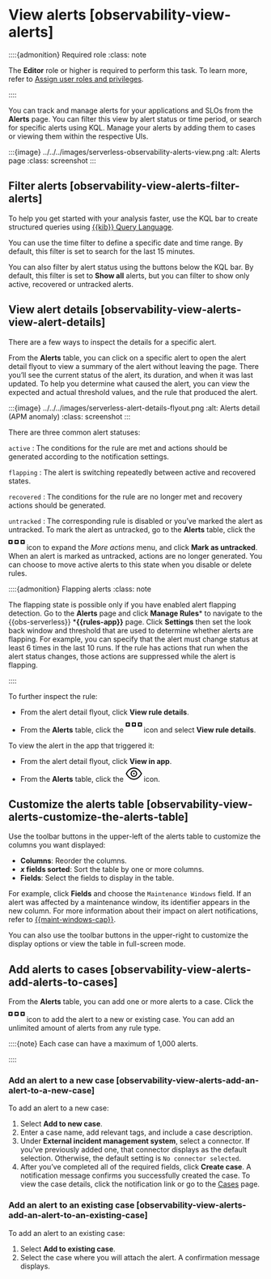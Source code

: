 # View alerts [observability-view-alerts]

::::{admonition} Required role
:class: note

The **Editor** role or higher is required to perform this task. To learn more, refer to [Assign user roles and privileges](../../../deploy-manage/users-roles/cloud-organization/user-roles.md#general-assign-user-roles).

::::


You can track and manage alerts for your applications and SLOs from the **Alerts** page. You can filter this view by alert status or time period, or search for specific alerts using KQL. Manage your alerts by adding them to cases or viewing them within the respective UIs.

:::{image} ../../../images/serverless-observability-alerts-view.png
:alt: Alerts page
:class: screenshot
:::


## Filter alerts [observability-view-alerts-filter-alerts]

To help you get started with your analysis faster, use the KQL bar to create structured queries using [{{kib}} Query Language](../../../explore-analyze/query-filter/languages/kql.md).

You can use the time filter to define a specific date and time range. By default, this filter is set to search for the last 15 minutes.

You can also filter by alert status using the buttons below the KQL bar. By default, this filter is set to **Show all** alerts, but you can filter to show only active, recovered or untracked alerts.


## View alert details [observability-view-alerts-view-alert-details]

There are a few ways to inspect the details for a specific alert.

From the **Alerts** table, you can click on a specific alert to open the alert detail flyout to view a summary of the alert without leaving the page. There you’ll see the current status of the alert, its duration, and when it was last updated. To help you determine what caused the alert, you can view the expected and actual threshold values, and the rule that produced the alert.

:::{image} ../../../images/serverless-alert-details-flyout.png
:alt: Alerts detail (APM anomaly)
:class: screenshot
:::

There are three common alert statuses:

`active`
:   The conditions for the rule are met and actions should be generated according to the notification settings.

`flapping`
:   The alert is switching repeatedly between active and recovered states.

`recovered`
:   The conditions for the rule are no longer met and recovery actions should be generated.

`untracked`
:   The corresponding rule is disabled or you’ve marked the alert as untracked. To mark the alert as untracked, go to the **Alerts** table, click the ![More actions](../../../images/serverless-boxesHorizontal.svg "") icon to expand the *More actions* menu, and click **Mark as untracked**. When an alert is marked as untracked, actions are no longer generated. You can choose to move active alerts to this state when you disable or delete rules.

::::{admonition} Flapping alerts
:class: note

The flapping state is possible only if you have enabled alert flapping detection. Go to the **Alerts** page and click **Manage Rules*** to navigate to the {{obs-serverless}} ***{{rules-app}}** page. Click **Settings** then set the look back window and threshold that are used to determine whether alerts are flapping. For example, you can specify that the alert must change status at least 6 times in the last 10 runs. If the rule has actions that run when the alert status changes, those actions are suppressed while the alert is flapping.

::::


To further inspect the rule:

* From the alert detail flyout, click **View rule details**.
* From the **Alerts** table, click the ![More actions](../../../images/serverless-boxesHorizontal.svg "") icon and select **View rule details**.

To view the alert in the app that triggered it:

* From the alert detail flyout, click **View in app**.
* From the **Alerts** table, click the ![View in app](../../../images/serverless-eye.svg "") icon.


## Customize the alerts table [observability-view-alerts-customize-the-alerts-table]

Use the toolbar buttons in the upper-left of the alerts table to customize the columns you want displayed:

* **Columns**: Reorder the columns.
* ***x* fields sorted**: Sort the table by one or more columns.
* **Fields**: Select the fields to display in the table.

For example, click **Fields** and choose the `Maintenance Windows` field. If an alert was affected by a maintenance window, its identifier appears in the new column. For more information about their impact on alert notifications, refer to [{{maint-windows-cap}}](../../../explore-analyze/alerts-cases/alerts/maintenance-windows.md).

You can also use the toolbar buttons in the upper-right to customize the display options or view the table in full-screen mode.


## Add alerts to cases [observability-view-alerts-add-alerts-to-cases]

From the **Alerts** table, you can add one or more alerts to a case. Click the ![More actions](../../../images/serverless-boxesHorizontal.svg "") icon to add the alert to a new or existing case. You can add an unlimited amount of alerts from any rule type.

::::{note}
Each case can have a maximum of 1,000 alerts.

::::



### Add an alert to a new case [observability-view-alerts-add-an-alert-to-a-new-case]

To add an alert to a new case:

1. Select **Add to new case**.
2. Enter a case name, add relevant tags, and include a case description.
3. Under **External incident management system**, select a connector. If you’ve previously added one, that connector displays as the default selection. Otherwise, the default setting is `No connector selected`.
4. After you’ve completed all of the required fields, click **Create case**. A notification message confirms you successfully created the case. To view the case details, click the notification link or go to the [Cases](../../../solutions/observability/incident-management/cases.md) page.


### Add an alert to an existing case [observability-view-alerts-add-an-alert-to-an-existing-case]

To add an alert to an existing case:

1. Select **Add to existing case**.
2. Select the case where you will attach the alert. A confirmation message displays.
